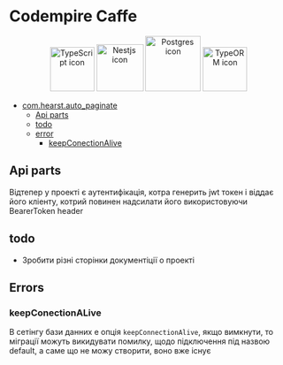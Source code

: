 # Codempire Caffe

<p align="center">
<img src="https://upload.wikimedia.org/wikipedia/commons/4/4c/Typescript_logo_2020.svg" width="80" alt="TypeScript icon" />
<img src="https://docs.nestjs.com/assets/logo-small.svg" width="85" alt="Nestjs icon"/>
<img src="https://en.wikipedia.org/wiki/PostgreSQL#/media/File:Postgresql_elephant.svg" width="100" alt="Postgres icon"/>
<img src="https://avatars.githubusercontent.com/u/20165699?s=200&v=4" width="80" alt="TypeORM icon"/>
</p>

- [com.hearst.auto_paginate](#comhearstauto_paginate)
  - [Api parts](#api-parts)
  - [todo](#todo)
  - [error](#errors)
    - [keepConectionAlive](#keepconectionalive)

## Api parts

Відтепер у проекті є аутентифікація, котра генерить jwt токен і віддає його кліенту, котрий повинен надсилати його використовуючи BearerToken header

## todo

- Зробити різні сторінки документіції о проекті

## Errors

### keepConectionALive

В сетінгу бази данних е опція `keepConnectionAlive`, якщо вимкнути, то міграції можуть викидувати помилку, щодо підключення під назвою default, а саме що не можу створити, воно вже існує
